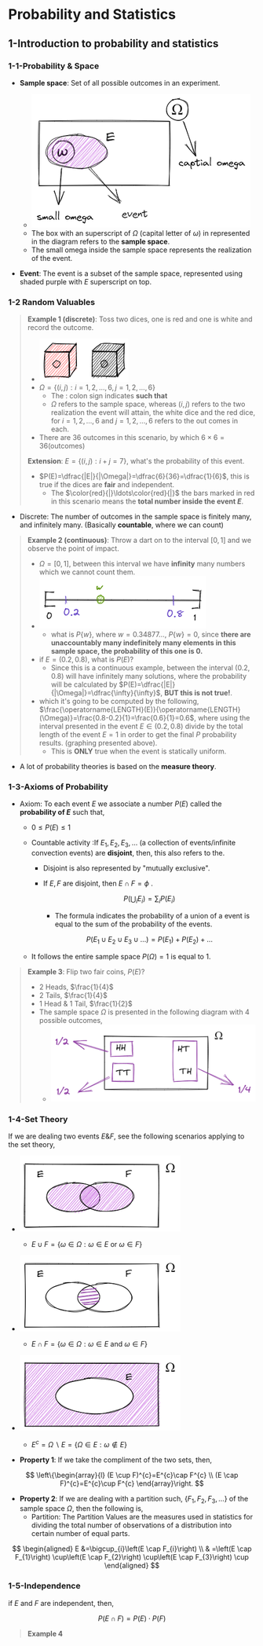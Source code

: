 # Probability and Statistics

## 1-Introduction to probability and statistics

### 1-1-Probability & Space

- **Sample space**: Set of all possible outcomes in an experiment.

  - ![sample space diagram representation](assets/sample_space.excalidraw.png)
  - The box with an superscript of $\Omega$ (capital letter of $\omega$) in represented in the diagram refers to the **sample space**.
  - The small omega inside the sample space represents the realization of the event.

- **Event**: The event is a subset of the sample space, represented using shaded purple with $E$ superscript on top.

### 1-2 Random Valuables

> **Example 1 (discrete)**: Toss two dices, one is red and one is white and record the outcome.
> - ![example 1](assets/dice.excalidraw.png)
> - $\Omega=\{(i, j):i=1,2, \ldots, 6, j=1,2, \ldots, 6\}$
>   - The $:$ colon sign indicates **such that**
>   - $\Omega$ refers to the sample space, whereas $(i,j)$ refers to the two realization the event will attain, the white dice and the red dice, for $i=1,2,\ldots,6$ and $j=1,2,\ldots,6$ refers to the out comes in each.
> - There are 36 outcomes in this scenario, by which $6 \times 6=36(\mathrm{outcomes})$
> 
> **Extension**: $E=\{ (i , j): i+j=7 \}$, what's the probability of this event.
> - $P(E)=\dfrac{|E|}{|\Omega|}=\dfrac{6}{36}=\dfrac{1}{6}$, this is true if the dices are **fair** and independent.
>   - The $\color{red}{|}\ldots\color{red}{|}$ the bars marked in red in this scenario means the **total number inside the event $E$**.
- Discrete: The number of outcomes in the sample space is finitely many, and infinitely many. (Basically **countable**, where we can count)

> **Example 2 (continuous)**: Throw a dart on to the interval $[0,1]$ and we observe the point of impact.
> - $\Omega=[0,1]$, between this interval we have **infinity** many numbers which we cannot count them.
> - ![example 2](assets/example2.excalidraw.png)
>   - what is $P\{w\}$, where $w=0.34877\ldots$, $P\{w\}=0$, since **there are unaccountably many indefinitely many elements in this sample space, the probability of this one is $0$.**
> - if $E=(0.2,0.8)$, what is $P(E)$?
>   - Since this is a continuous example, between the interval $(0.2,0.8)$ will have infinitely many solutions, where the probability will be calculated by $P(E)=\dfrac{|E|}{|\Omega|}=\dfrac{\infty}{\infty}$, **BUT this is not true!**.
> - which it's going to be computed by the following, $\frac{\operatorname{LENGTH}(E)}{\operatorname{LENGTH}(\Omega)}=\frac{0.8-0.2}{1}=\frac{0.6}{1}=0.6$, where using the interval presented in the event $E \in (0.2 ,0.8)$ divide by the total length of the event $E=1$ in order to get the final $P$ probability results. (graphing presented above).
>   - This is **ONLY** true when the event is statically uniform.

- A lot of probability theories is based on the **measure theory**.

### 1-3-Axioms of Probability

- Axiom: To each event $E$ we associate a number $P(E)$ called the **probability of $E$** such that,

  - $0\leq P(E) \leq 1$
  
  - Countable activity :If $E_{1}, E_{2}, E_{3}, \ldots$ (a collection of events/infinite convection events) are **disjoint**, then, this also refers to the.
    - Disjoint is also represented by "mutually exclusive".
    
    - If $E,F$ are disjoint, then $E \cap F=\phi$ .
  
      $$
      P\left(\bigcup_{i} E_{i}\right)=\sum_{i} P\left(E_{i}\right)
      $$

      - The formula indicates the probability of a union of a event is equal to the sum of the probability of the events.

      $$
      P\left(E_{1} \cup E_{2} \cup E_{3} \cup \ldots\right)=P\left(E_{1}\right)+P\left(E_{2}\right)+\ldots
      $$

  - It follows the entire sample space $P(\Omega)=1$ is equal to $1$.

> **Example 3**: Flip two fair coins, $P(E)$?
> - 2 Heads, $\frac{1}{4}$
> - 2 Tails, $\frac{1}{4}$
> - 1 Head & 1 Tail, $\frac{1}{2}$
> - The sample space $\Omega$ is presented in the following diagram with 4 possible outcomes,
>   - ![example 3](assets/example3.excalidraw.png)

### 1-4-Set Theory

If we are dealing two events $E\&F$, see the following scenarios applying to the set theory,
- ![set theory 1](assets/set-theory1.excalidraw.png)
  - $E \cup F=\{\omega \in \Omega: \omega \in E \text{ or } \omega \in F\}$

- ![set theory 2](assets/set-theory2.excalidraw.png)
  - $E \cap F=\{\omega \in \Omega: \omega \in E \text{ and } \omega \in F\}$

- ![set theory 3](assets/set-theory3.excalidraw.png)
  - $E^{c}=\Omega \backslash E = \{\Omega\in E: \omega \notin E\}$

- **Property 1**: If we take the compliment of the two sets, then,

$$
\left\{\begin{array}{l}
(E \cup F)^{c}=E^{c}\cap F^{c} \\
(E \cap F)^{c}=E^{c}\cup F^{c} 
\end{array}\right.
$$

- **Property 2**: If we are dealing with a partition such, $\left\{F_{1}, F_{2}, F_{3}, \ldots\right\}$ of the sample space $\Omega$, then the following is,
  - Partition: The Partition Values are the measures used in statistics for dividing the total number of observations of a distribution into certain number of equal parts.

$$
\begin{aligned}
E &=\bigcup_{i}\left(E \cap F_{i}\right) \\
& =\left(E \cap F_{1}\right) \cup\left(E \cap F_{2}\right) \cup\left(E \cap F_{3}\right) \cup
\end{aligned}
$$

### 1-5-Independence

if $E$ and $F$ are independent, then,

$$P(E \cap F)=P(E) \cdot P(F)
$$

> **Example 4**